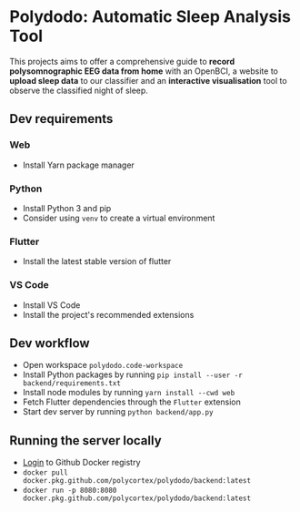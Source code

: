 # Polydodo: Automatic Sleep Analysis Tool

This projects aims to offer a comprehensive guide to **record polysomnographic EEG data from home** with an OpenBCI, a website to **upload sleep data** to our classifier and an **interactive visualisation** tool to observe the classified night of sleep.

## Dev requirements

### Web

- Install Yarn package manager

### Python

- Install Python 3 and pip
- Consider using `venv` to create a virtual environment

### Flutter

- Install the latest stable version of flutter

### VS Code

- Install VS Code
- Install the project's recommended extensions

## Dev workflow

- Open workspace `polydodo.code-workspace`
- Install Python packages by running `pip install --user -r backend/requirements.txt`
- Install node modules by running `yarn install --cwd web`
- Fetch Flutter dependencies through the `Flutter` extension
- Start dev server by running `python backend/app.py`

## Running the server locally

- [Login](https://docs.github.com/en/free-pro-team@latest/packages/using-github-packages-with-your-projects-ecosystem/configuring-docker-for-use-with-github-packages#authenticating-with-a-personal-access-token) to Github Docker registry
- `docker pull docker.pkg.github.com/polycortex/polydodo/backend:latest`
- `docker run -p 8080:8080 docker.pkg.github.com/polycortex/polydodo/backend:latest`
